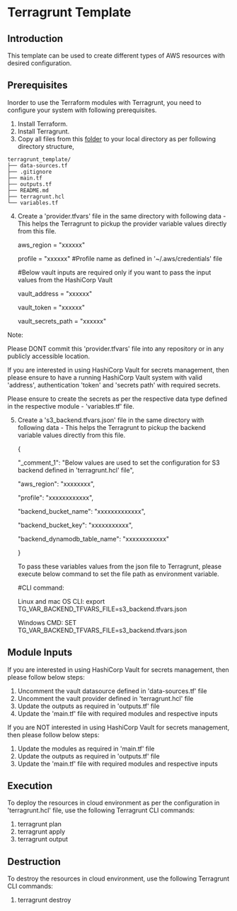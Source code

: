 # Terragrunt Template
## Introduction
This template can be used to create different types of AWS resources with desired configuration.
## Prerequisites
Inorder to use the Terraform modules with Terragrunt, you need to configure your system with following prerequisites.
1. Install Terraform.
2. Install Terragrunt.
3. Copy all files from this [folder](https://github.com/DISHDevEx/iot/tree/main/aws/terragrunt_template) to your local directory as per following directory structure,
```
terragrunt_template/
├── data-sources.tf
├── .gitignore
├── main.tf
├── outputs.tf
├── README.md
├── terragrunt.hcl
└── variables.tf
```
4. Create a 'provider.tfvars' file in the same directory with following data - This helps the Terragrunt to pickup the provider variable values directly from this file.

   aws_region         = "xxxxxx"

   profile            = "xxxxxx" #Profile name as defined in '~/.aws/credentials' file

   #Below vault inputs are required only if you want to pass the input values from the HashiCorp Vault

   vault_address      = "xxxxxx" 

   vault_token        = "xxxxxx"

   vault_secrets_path = "xxxxxx"

Note: 

Please DONT commit this 'provider.tfvars' file into any repository or in any publicly accessible location.

If you are interested in using HashiCorp Vault for secrets management, then please ensure to have a running HashiCorp Vault system with valid 'address', authentication 'token' and 'secrets path' with required secrets.

Please ensure to create the secrets as per the respective data type defined in the respective module - 'variables.tf' file.

5. Create a 's3_backend.tfvars.json' file in the same directory with following data - This helps the Terragrunt to pickup the backend variable values directly from this file.

   {

     "_comment_1": "Below values are used to set the configuration for S3 backend defined in 'terragrunt.hcl' file",

     "aws_region": "xxxxxxxx",

     "profile": "xxxxxxxxxxxx",

     "backend_bucket_name": "xxxxxxxxxxxxx",

     "backend_bucket_key": "xxxxxxxxxxx",

     "backend_dynamodb_table_name": "xxxxxxxxxxxx"

   }

   To pass these variables values from the json file to Terragrunt, please execute below command to set the file path as environment variable.
   
   #CLI command:
   
   Linux and mac OS CLI: export TG_VAR_BACKEND_TFVARS_FILE=s3_backend.tfvars.json

   Windows CMD: SET TG_VAR_BACKEND_TFVARS_FILE=s3_backend.tfvars.json

## Module Inputs
If you are interested in using HashiCorp Vault for secrets management, then please follow below steps:
1. Uncomment the vault datasource defined in 'data-sources.tf' file
2. Uncomment the vault provider defined in 'terragrunt.hcl' file
3. Update the outputs as required in 'outputs.tf' file
4. Update the 'main.tf' file with required modules and respective inputs

If you are NOT interested in using HashiCorp Vault for secrets management, then please follow below steps:
1. Update the modules as required in 'main.tf' file
2. Update the outputs as required in 'outputs.tf' file
3. Update the 'main.tf' file with required modules and respective inputs

## Execution
To deploy the resources in cloud environment as per the configuration in 'terragrunt.hcl' file, use the following Terragrunt CLI commands:
1. terragrunt plan
2. terragrunt apply
3. terragrunt output
## Destruction
To destroy the resources in cloud environment, use the following Terragrunt CLI commands:
1. terragrunt destroy